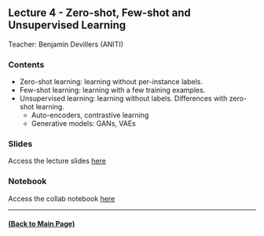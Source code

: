 ## Lecture 4 - Zero-shot, Few-shot and Unsupervised Learning
Teacher: Benjamin Devillers (ANITI)

<!--
### Lecture video
View the recorded lecture [here](https://drive.google.com/file/d/1l3f8bovkkJxhMp4JReHWV0yW42BQuMqU/view?usp=sharing)  (this will only be available for approximately 6 weeks after the course)
-->
### Contents

- Zero-shot learning: learning without per-instance labels.
- Few-shot learning: learning with a few training examples.
- Unsupervised learning: learning without labels. Differences with zero-shot learning.
  - Auto-encoders, contrastive learning
  - Generative models: GANs, VAEs

### Slides
Access the lecture slides [here](https://docs.google.com/presentation/d/1FJF2uwNeoiXRoosvDzkVG5P72H4yMIhHjmP1r39nxOI/edit?usp=sharing)

### Notebook
Access the collab notebook [here](https://colab.research.google.com/drive/17QTrw441BzWrkCKMJMwb42iuzTUZNR8t?usp=sharing) 

---
#### [(Back to Main Page)](../index.md)
